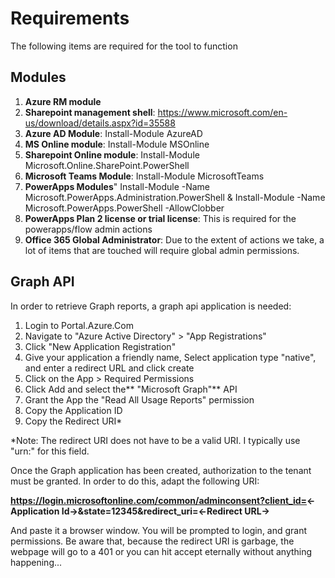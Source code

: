 # Requirements
The following items are required for the tool to function

## Modules
1. **Azure RM module**
2. **Sharepoint management shell**: https://www.microsoft.com/en-us/download/details.aspx?id=35588
3. **Azure AD Module**: Install-Module AzureAD
4. **MS Online module**: Install-Module MSOnline
5. **Sharepoint Online module**: Install-Module Microsoft.Online.SharePoint.PowerShell
6. **Microsoft Teams Module**: Install-Module MicrosoftTeams
7. **PowerApps Modules**" Install-Module -Name Microsoft.PowerApps.Administration.PowerShell & Install-Module -Name Microsoft.PowerApps.PowerShell -AllowClobber
8. **PowerApps Plan 2 license or trial license**: This is required for the powerapps/flow admin actions
9. **Office 365 Global Administrator**: Due to the extent of actions we take, a lot of items that are touched will require global admin permissions.


## Graph API
In order to retrieve Graph reports, a graph api application is needed:

1. Login to Portal.Azure.Com
2. Navigate to "Azure Active Directory" > "App Registrations"
3. Click "New Application Registration"
4. Give your application a friendly name, Select application type "native", and enter a redirect URL and click create
5. Click on the App > Required Permissions
6. Click Add and select the** "Microsoft Graph"** API
7. Grant the App the "Read All Usage Reports" permission
8. Copy the Application ID
9. Copy the Redirect URI*

*Note: The redirect URI does not have to be a valid URI. I typically use "urn:" for this field.

Once the Graph application has been created, authorization to the tenant must be granted. In order to do this, adapt the following URI:

__https://login.microsoftonline.com/common/adminconsent?client_id=<-Application Id->&state=12345&redirect_uri=<-Redirect URL->__

And paste it a browser window. You will be prompted to login, and grant permissions. Be aware that, because the redirect URI is garbage, the webpage will go to a 401 or you can hit accept eternally without anything happening...
